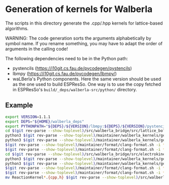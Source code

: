 # Generation of kernels for Walberla

The scripts in this directory generate the .cpp/.hpp kernels for lattice-based algorithms.

WARNING: The code generation sorts the arguments alphabetically by symbol name.
If you rename something, you may have to adapt the order of arguments in the
calling code!

The following dependencies need to be in the Python path:

* pystencils (https://i10git.cs.fau.de/pycodegen/pystencils)
* lbmpy (https://i10git.cs.fau.de/pycodegen/lbmpy/)
* waLBerla's Python components. Here the same version should be used as
  the one used to build ESPResSo. One way is to use the copy fetched in
  ESPResSo's `build/_deps/walberla-src/python/` directory.

## Example

```sh
export VERSION=1.1.1
export DEPS="${HOME}/walberla_deps"
export PYTHONPATH="${DEPS}/${VERSION}/lbmpy:${DEPS}/${VERSION}/pystencils:${DEPS}/devel/walberla/python/"
cd $(git rev-parse --show-toplevel)/src/walberla_bridge/src/lattice_boltzmann/generated_kernels/
python3 $(git rev-parse --show-toplevel)/maintainer/walberla_kernels/generate_lb_kernels.py
python3 $(git rev-parse --show-toplevel)/maintainer/walberla_kernels/generate_lb_kernels.py --single-precision
$(git rev-parse --show-toplevel)/maintainer/format/clang-format.sh -i *.h
$(git rev-parse --show-toplevel)/maintainer/format/clang-format.sh -i *.cpp -style "{Language: Cpp, ColumnLimit: 0}"
cd $(git rev-parse --show-toplevel)/src/walberla_bridge/src/electrokinetics/generated_kernels/
python3 $(git rev-parse --show-toplevel)/maintainer/walberla_kernels/generate_ek_kernels.py
python3 $(git rev-parse --show-toplevel)/maintainer/walberla_kernels/generate_ek_kernels.py --single-precision
$(git rev-parse --show-toplevel)/maintainer/format/clang-format.sh -i *.h
$(git rev-parse --show-toplevel)/maintainer/format/clang-format.sh -i *.cpp -style "{Language: Cpp, ColumnLimit: 0}"
mv ReactionKernel*.{cpp,h} $(git rev-parse --show-toplevel)/src/walberla_bridge/src/electrokinetics/reactions/generated_kernels/
```
